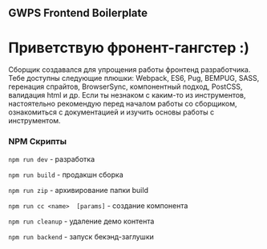 ## GWPS Frontend Boilerplate

# Приветствую фронент-гангстер :)
Сборщик создавался для упрощения работы фронтенд разработчика.
Тебе доступны следующие плюшки: Webpack, ES6, Pug, BEMPUG, SASS,
геренация спрайтов, BrowserSync, компонентный подход, PostCSS, валидация html и др.
Если ты незнаком с каким-то из инструментов, настоятельно рекомендую
перед началом работы со сборщиком, ознакомиться с документацией и изучить
основы работы с инструментом.


### NPM Скрипты
`npm run dev` - разработка

`npm run build` - продакшн сборка

`npm run zip` - архивирование папки build

`npm run cc <name>  [params]` - создание компонента

`npm run cleanup` - удаление демо контента

`npm run backend` - запуск бекэнд-заглушки